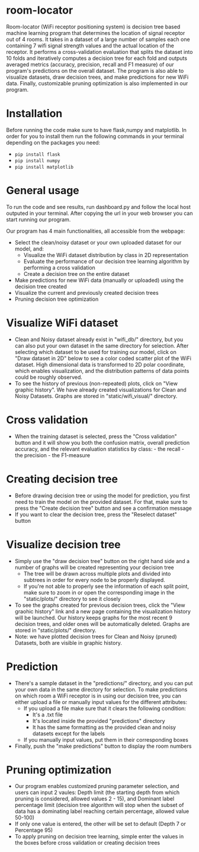 # room-locator

Room-locator (WiFi receptor positioning system) is decision tree based machine learning program that determines the location of signal receptor out of 4 rooms. It takes in a dataset of a large number of samples each one containing 7 wifi signal strength values and the actual location of the receptor. It performs a cross-validation evaluation that splits the dataset into 10 folds and iteratively computes a decision tree for each fold and outputs averaged metrics (accuracy, precision, recall and F1 measure) of our program's predictions on the overall dataset. The program is also able to visualize datasets, draw decision trees, and make predictions for new WiFi data. Finally, customizable pruning optimization is also implemented in our program.

# Installation

Before running the code make sure to have flask,numpy and matplotlib. In order for you to install them run the following commands in your terminal depending on the packages you need:
- ```pip install flask```
- ```pip install numpy```
- ```pip install matplotlib```

# General usage

To run the code and see results, run dashboard.py and follow the local host outputed in your terminal.
After copying the url in your web browser you can start running our program.

Our program has 4 main functionalities, all accessible from the webpage:
- Select the clean/noisy dataset or your own uploaded dataset for our model, and:
    - Visualize the WiFi dataset distribution by class in 2D representation
    - Evaluate the performance of our decision tree learning algorithm by performing a cross validation
    - Create a decision tree on the entire dataset
- Make predictions for new WiFi data (manually or uploaded) using the decision tree created
- Visualize the current and previously created decision trees
- Pruning decision tree optimization

# Visualize WiFi dataset
- Clean and Noisy dataset already exist in "wifi_db/" directory, but you can also put your own dataset in the same directory for selection. After selecting which dataset to be used for training our model, click on "Draw dataset in 2D" below to see a color coded scatter plot of the WiFi dataset. High dimensional data is transformed to 2D polar coordinate, which enables visualization, and the distribution patterns of data points could be roughly observed.
- To see the history of previous (non-repeated) plots, click on "View graphic history". We have already created visualizations for Clean and Noisy Datasets. Graphs are stored in "static/wifi_visual/" directory.

# Cross validation
- When the training dataset is selected, press the "Cross validation" button and it will show you both the confusion matrix, overall prediction accuracy, and the relevant evaluation statistics by class:
       - the recall
       - the precision
       - the F1-measure

# Creating decision tree
- Before drawing decision tree or using the model for prediction, you first need to train the model on the provided dataset. For that, make sure to press the "Create decision tree" button and see a confirmation message
- If you want to clear the decision tree, press the "Reselect dataset" button

# Visualize decision tree
- Simply use the "draw decision tree" button on the right hand side and a number of graphs will be created representing your decision tree
    - The tree will be drawn across multiple plots and divided into subtrees in order for every node to be properly displayed.
    - If you're not able to properly see the information of each split point, make sure to zoom in or open the corresponding image in the "static/plots/" directory to see it closely
- To see the graphs created for previous decision trees, click the "View graohic history" link and a new page containing the visualization history will be launched. Our history keeps graphs for the most recent 9 decision trees, and older ones will be automatically deleted. Graphs are stored in "static/plots/" directory.
- Note: we have plotted decision trees for Clean and Noisy (pruned) Datasets, both are visible in graphic history.

# Prediction
- There's a sample dataset in the "predictions/" directory, and you can put your own data in the same directory for selection. To make predictions on which room a WiFi receptor is in using our decision tree, you can either upload a file or manually input values for the different attributes:
    - If you upload a file make sure that it clears the following condition:
        - It's a .txt file
        - It's located inside the provided "predictions" directory
        - It has the same formatting as the provided clean and noisy datasets except for the labels
    - If you manually input values, put them in their corresponding boxes
- Finally, push the "make predictions" button to display the room numbers

# Pruning optimization
- Our program enables customized pruning parameter selection, and users can input 2 vaules: Depth limit (the starting depth from which pruning is considered, allowed values 2 - 15), and Dominant label percentage limit (decision tree algorithm will stop when the subset of data has a dominating label reaching certain percentage, allowed value 50-100)
- If only one value is entered, the other will be set to default (Depth 7 or Percentage 95)
- To apply pruning on decision tree learning, simple enter the values in the boxes before cross validation or creating decision trees
